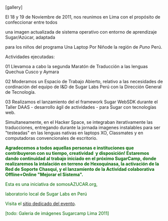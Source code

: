 <html><body><p>[gallery]



El 18 y 19 de Noviembre de 2011, nos reunimos en Lima con el propósito de confeccionar entre todos

una imagen actualizada de sistema operativo con entorno de aprendizaje Sugar/Azúcar, adaptada

para los niños del programa Una Laptop Por Niñode la región de *Puno* Perú.



Actividades ejecutadas:



01 Llevamoa a cabo la segunda Maratón de Traducción a las lenguas Quechua Cusco y Aymara



02 Moderamos un Espacio de Trabajo Abierto, relativo a las necesidades de cordinación del equipo de I&amp;D de Sugar Labs Perú con la Dirección General de Tecnología.



03 Realizamos el lanzamiento del el framework Sugar WebSDK durante el Taller DAAS - desarrollo ágil de actividades - para Sugar con tecnologías web.



Simultaneamente, en el Hacker Space, se integraban iterativamente las traducciones, entregando durante la jornada imagenes instalables para ser "testeadas" en las lenguas nativas en laptops XO, Classmates y en computadoras convencionales de escritorio.



<span style="color: #006600">

<strong>Agradecemos a todos aquellas personas e instituciones que contribuyeron con su tiempo, creatividad  y disposición! Estaremos dando continuidad al trabajo iniciado en el próximo SugarCamp, donde realizaremos la intalación en terreno de Hexoquinasa, la activación de la Red de Soporte Chasqui, y el lanzamiento de la Actividad colaborativa Offline+Online "Mejorar el Sistema".

</strong></span><span style="color: #333333">

Esta es una iniciativa de somosAZUCAR.org,

laboratorio local de Sugar Labs en Perú </span>



Visita el <a href="http://sugarcamp.somosazucar.org/">sitio dedicado del evento</a>.



[todo: Galeria de imágenes Sugarcamp Lima 2011]</p></body></html>